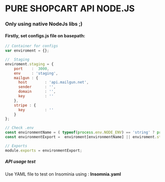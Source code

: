 <h1>PURE SHOPCART API NODE.JS</h1>
<h3>Only using native NodeJs libs ;)</h3>

<h4>Firstly, set configs.js file on basepath:</h4>

```Javascript
// Container for configs
var enviroment = {};

//  Staging
enviroment.staging = {
    port    :  3000,
    env     : 'staging',
    mailgun : {
      host        : 'api.mailgun.net',
      sender      : '',
      domain      : '',
      key         : ''
    },
    stripe : {
      key         : ''
    }    
};

// Check .env
const environmentName = ( typeof(process.env.NODE_ENV) == 'string' ? process.env.NODE_ENV.toLowerCase() : '' );
const environmentExport =  enviroment[environmentName] || enviroment.staging;

// Exports
module.exports = environmentExport;
```

<h5>API usage test</h5>
<p>Use YAML file to test on Insominia using : <b>Insomnia.yaml</b></p>